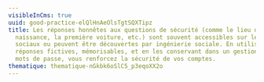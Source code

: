 ```yaml
---
visibleInCms: true
uuid: good-practice-elQlHnAeOlsTgtSQXTipz
title: Les réponses honnêtes aux questions de sécurité (comme le lieu de
  naissance, la première voiture, etc.) sont souvent accessibles sur les réseaux
  sociaux ou peuvent être découvertes par ingénierie sociale. En utilisant des
  réponses fictives, mémorisables, et en les conservant dans un gestionnaire de
  mots de passe, vous renforcez la sécurité de vos comptes.
thematique: thematique-nGkbk6oSlC5_p3eqoXX2o
---
```

